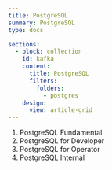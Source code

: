 ```yaml
---
title: PostgreSQL
summary: PostgreSQL
type: docs

sections:
  - block: collection
    id: kafka
    content:
      title: PostgreSQL
      filters:
        folders:
          - postgres
    design:
      view: article-grid
---
```


1. PostgreSQL Fundamental
2. PostgreSQL for Developer
3. PostgreSQL for Operator
4. PostgreSQL Internal
